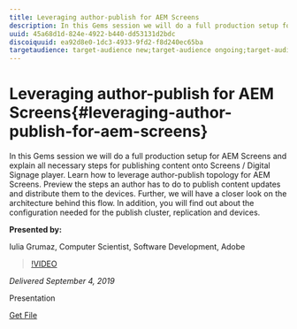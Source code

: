 ```yaml
---
title: Leveraging author-publish for AEM Screens
description: In this Gems session we will do a full production setup for AEM Screens and explain all necessary steps for publishing content onto Screens / Digital Signage player. Learn how to leverage author-publish topology for AEM Screens. Preview the steps an author has to do to publish content updates and distribute them to the devices. Further, we will have a closer look on the architecture behind this flow. In addition, you will find out about the configuration needed for the publish cluster, replication and devices.
uuid: 45a68d1d-824e-4922-b440-dd53131d2bdc
discoiquuid: ea92d8e0-1dc3-4933-9fd2-f8d240ec65ba
targetaudience: target-audience new;target-audience ongoing;target-audience upgrader
---
```


# Leveraging author-publish for AEM Screens{#leveraging-author-publish-for-aem-screens}

In this Gems session we will do a full production setup for AEM Screens and explain all necessary steps for publishing content onto Screens / Digital Signage player. Learn how to leverage author-publish topology for AEM Screens. Preview the steps an author has to do to publish content updates and distribute them to the devices. Further, we will have a closer look on the architecture behind this flow. In addition, you will find out about the configuration needed for the publish cluster, replication and devices.

**Presented by:**

Iulia Grumaz, Computer Scientist, Software Development, Adobe

>[!VIDEO](https://video.tv.adobe.com/v/28706/?quality=9)

*Delivered September 4, 2019*

Presentation

[Get File](assets/leveraging-author-publish-aem-screens-final.pdf)
